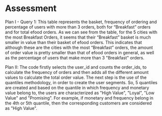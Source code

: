 # Assessment

Plan I - Query 1: This table represents the basket, frequency of ordering and percentage of users with more than 3 orders, both for “Breakfast” 
orders and for total efood orders. As we can see from the table, for the 5 cities with the most Breakfast Orders, it seems that their “Breakfast” 
basket is much smaller in value than their basket of efood orders. This indicates that although these are the cities with the most 
“Breakfast” orders, the amount of order value is pretty smaller than that of efood orders in general, as well as the percentage of users
that make more than 3 "Breakfast" orders.

Plan II: The code firstly selects the user_id and counts the order_ids, to calculate the frequency of orders and then adds all the different 
amount values to calculate the total order value. The next step is the use of the quantiles methodology, in order to create the user segments. 
So, 5 quantiles are created and based on the quantile in which frequency and monetary value belong to, the users are characterized as "High Value", "Loyal", "Low Value" and "Promising". For example, if monetary and frequency belong in the 4th or 5th quantile, then the corresponding customers are considered as "High Value".
